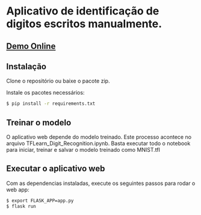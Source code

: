 # Aplicativo de identificação de digitos escritos manualmente.

## [Demo Online](https://flask-mnist.herokuapp.com/)

## Instalação

Clone o repositório ou baixe o pacote zip.

Instale os pacotes necessários:

```bash
$ pip install -r requirements.txt
```

## Treinar o modelo

O aplicativo web depende do modelo treinado. Este processo acontece no arquivo TFLearn_Digit_Recognition.ipynb. Basta executar todo o notebook para iniciar, treinar e salvar o modelo treinado como MNIST.tfl

## Executar o aplicativo web

Com as dependencias instaladas, execute os seguintes passos para rodar o web app:

```bash
$ export FLASK_APP=app.py
$ flask run
```
